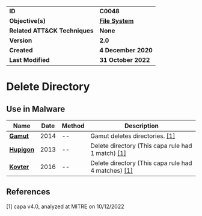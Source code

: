 <table>
<tr>
<td><b>ID</b></td>
<td><b>C0048</b></td>
</tr>
<tr>
<td><b>Objective(s)</b></td>
<td><b><a href="../file-system">File System</a></b></td>
</tr>
<tr>
<td><b>Related ATT&CK Techniques</b></td>
<td><b>None</b></td>
</tr>
<tr>
<td><b>Version</b></td>
<td><b>2.0</b></td>
</tr>
<tr>
<td><b>Created</b></td>
<td><b>4 December 2020</b></td>
</tr>
<tr>
<td><b>Last Modified</b></td>
<td><b>31 October 2022</b></td>
</tr>
</table>


# Delete Directory


## Use in Malware

|Name|Date|Method|Description|
|---|---|---|---|
|[**Gamut**](../xample-malware/gamut.md)|2014|--|Gamut deletes directories. [[1]](#1)|
|[**Hupigon**](../xample-malware/hupigon.md)|2013|--|Delete directory (This capa rule had 1 match) [[1]](#1)|
|[**Kovter**](../xample-malware/kovter.md)|2016|--|Delete directory (This capa rule had 4 matches) [[1]](#1)|

## References

<a name="1">[1]</a> capa v4.0, analyzed at MITRE on 10/12/2022

